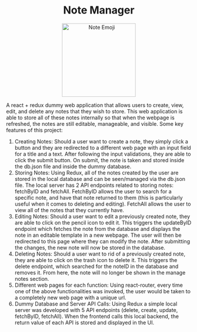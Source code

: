<h1 align ="center"> 
    Note Manager
</h1>

<p align="center">
    <img width="200" src="https://images.emojiterra.com/twitter/v13.1/512px/1f4dd.png" alt="Note Emoji">
</p>





A react + redux dummy web application that allows users to create, view, edit, and delete any notes that they wish to store. This web application is able to store all of these notes internally so that when the webpage is refreshed, the notes are still editable, manageable, and visible. Some key features of this project:
    
1. Creating Notes: Should a user want to create a note, they simply click a button and they are redirected to a different web page with an input field for a title and a text. After following the input validations, they are able to click the submit button. On submit, the note is taken and stored inside the db.json file and inside the dummy database.
2. Storing Notes: Using Redux, all of the notes created by the user are stored in the local database and can be seen/managed via the db.json file. The local server has 2 API endpoints related to storing notes: fetchByID and fetchAll. FetchByID allows the user to search for a specific note, and have that note returned to them (this is particularly useful when it comes to deleting and editing). FetchAll allows the user to view all of the notes that they currently have. 
3. Editing Notes: Should a user want to edit a previously created note, they are able to click on the pencil icon to edit it. This triggers the updateByID endpoint which fetches the note from the database and displays the note in an editable template in a new webpage. The user will then be redirected to this page where they can modify the note. After submitting the changes, the new note will now be stored in the database. 
4. Deleting Notes: Should a user want to rid of a previously created note, they are able to click on the trash icon to delete it. This triggers the delete endpoint, which searched for the noteID in the database and removes it. From here, the note will no longer be shown in the manage notes section. 
5. Different web pages for each function: Using react-router, every time one of the above functionalities was invoked, the user would be taken to a completely new web page with a unique url. 
6. Dummy Database and Server API Calls: Using Redux a simple local server was developed with 5 API endpoints (delete, create, update, fetchByID, fetchAll). When the frontend calls this local backend, the return value of each API is stored and displayed in the UI.  

